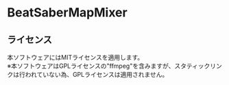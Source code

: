 # BeatSaberMapMixer

## ライセンス
本ソフトウェアにはMITライセンスを適用します。<br>
※本ソフトウェアはGPLライセンスの"ffmpeg"を含みますが、スタティックリン
クは行われていない為、GPLライセンスは適用されません。